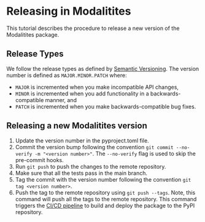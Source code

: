# Releasing in Modalitites
This tutorial describes the procedure to release a new version of the Modalitites package.

## Release Types
We follow the release types as defined by [Semantic Versioning](https://semver.org/). The version number is defined as `MAJOR.MINOR.PATCH` where:
- `MAJOR` is incremented when you make incompatible API changes,
- `MINOR` is incremented when you add functionality in a backwards-compatible manner, and
- `PATCH` is incremented when you make backwards-compatible bug fixes.


## Releasing a new Modalitites version
1. Update the version number in the pyproject.toml file.
2. Commit the version bump following the convention `git commit --no-verify -m "<version number>"`.
   The `--no-verify` flag is used to skip the pre-commit hooks.
3. Run `git push` to push the changes to the remote repository.
4. Make sure that all the tests pass in the main branch.
5. Tag the commit with the version number following the convention `git tag <version number>`.
6. Push the tag to the remote repository using `git push --tags`. Note, this command will push all the tags to the remote repository.
   This command triggers the [CI/CD pipeline](../../.github/workflows/release_automation.yml) to build and deploy the package to the PyPI repository.

